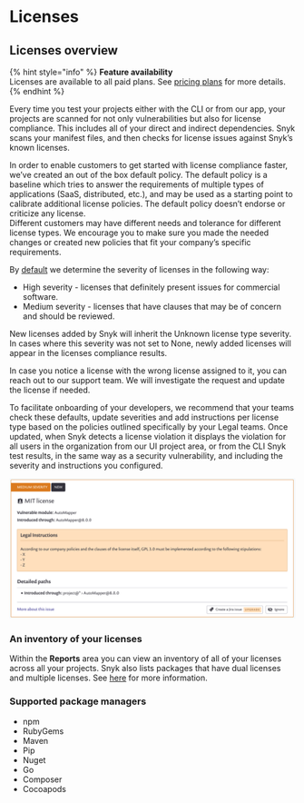 # Licenses

## Licenses overview

{% hint style="info" %}
**Feature availability**  
Licenses are available to all paid plans. See [pricing plans](https://snyk.io/plans/) for more details.
{% endhint %}

Every time you test your projects either with the CLI or from our app, your projects are scanned for not only vulnerabilities but also for license compliance. This includes all of your direct and indirect dependencies. Snyk scans your manifest files, and then checks for license issues against Snyk’s known licenses.

In order to enable customers to get started with license compliance faster, we’ve created an out of the box default policy. The default policy is a baseline which tries to answer the requirements of multiple types of applications \(SaaS, distributed, etc.\), and may be used as a starting point to calibrate additional license policies. The default policy doesn’t endorse or criticize any license.  
Different customers may have different needs and tolerance for different license types. We encourage you to make sure you made the needed changes or created new policies that fit your company’s specific requirements.

By [default](https://docs.snyk.io/fixing-and-prioritizing-issues/policies/shared-policies-overview) we determine the severity of licenses in the following way:

* High severity - licenses that definitely present issues for commercial software.
* Medium severity - licenses that have clauses that may be of concern and should be reviewed.

New licenses added by Snyk will inherit the Unknown license type severity. In cases where this severity was not set to None, newly added licenses will appear in the licenses compliance results.

In case you notice a license with the wrong license assigned to it, you can reach out to our support team. We will investigate the request and update the license if needed.

To facilitate onboarding of your developers, we recommend that your teams check these defaults, update severities and add instructions per license type based on the policies outlined specifically by your Legal teams. Once updated, when Snyk detects a license violation it displays the violation for all users in the organization from our UI project area, or from the CLI Snyk test results, in the same way as a security vulnerability, and including the severity and instructions you configured.

![](../../../.gitbook/assets/image%20%282%29.png)

### **An inventory of your licenses**

Within the **Reports** area you can view an inventory of all of your licenses across all your projects. Snyk also lists packages that have dual licenses and multiple licenses. See [here](https://support.snyk.io/hc/articles/360003557857#UUID-627d8387-74c4-9228-477b-263417eb2a61) for more information.

### **Supported package managers**

* npm
* RubyGems
* Maven
* Pip
* Nuget
* Go
* Composer
* Cocoapods

